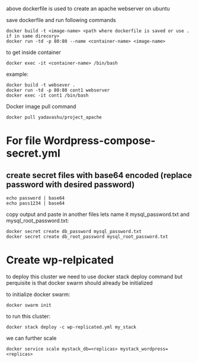 above dockerfile is used to create an apache webserver on ubuntu

save dockerfile and run following commands

	docker build -t <image-name> <path where dockerfile is saved or use . if in same direcory>
	docker run -td -p 80:80 --name <container-name> <image-name>

to get inside container

	docker exec -it <container-name> /bin/bash



example:
	
	docker build -t websever .
	docker run -td -p 80:80 cont1 webserver
	docker exec -it cont1 /bin/bash

Docker image pull command 

	docker pull yadavashu/project_apache
	
# For file Wordpress-compose-secret.yml

## create secret files with base64 encoded (replace password with desired password)
 	echo password | base64
  	echo pass1234 | base64
copy output and paste in another files lets name it mysql_password.txt and mysql_root_password.txt:
	
 	docker secret create db_password mysql_password.txt
 	docker secret create db_root_password mysql_root_password.txt


# Create wp-relpicated
to deploy this cluster we need to use docker stack deploy command
but perquisite is that docker swarm should already be initialized

to initialize docker swarm:

	docker swarm init
to run this cluster:

	docker stack deploy -c wp-replicated.yml my_stack
we can further scale 

	docker service scale mystack_db=<replicas> mystack_wordpress=<replicas>
